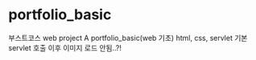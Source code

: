# portfolio_basic

부스트코스 web project A portfolio_basic(web 기초)
html, css, servlet 기본 
servlet 호출 이후 이미지 로드 안됨..?!
